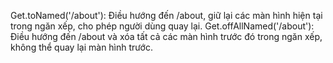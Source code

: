 Get.toNamed('/about'): Điều hướng đến /about, giữ lại các màn hình hiện tại trong ngăn xếp, cho phép người dùng quay lại.
Get.offAllNamed('/about'): Điều hướng đến /about và xóa tất cả các màn hình trước đó trong ngăn xếp, không thể quay lại màn hình trước.